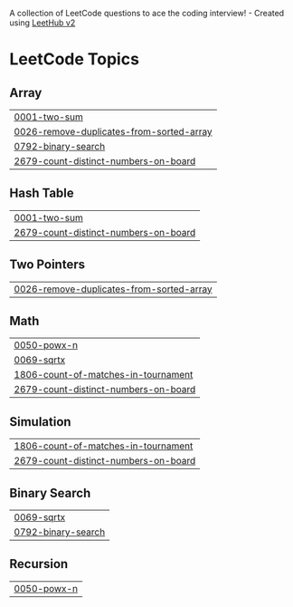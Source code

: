 A collection of LeetCode questions to ace the coding interview! - Created using [LeetHub v2](https://github.com/arunbhardwaj/LeetHub-2.0)
<!---LeetCode Topics Start-->
# LeetCode Topics
## Array
|  |
| ------- |
| [0001-two-sum](https://github.com/kiruthika0510/Leetcode-/tree/master/0001-two-sum) |
| [0026-remove-duplicates-from-sorted-array](https://github.com/kiruthika0510/Leetcode-/tree/master/0026-remove-duplicates-from-sorted-array) |
| [0792-binary-search](https://github.com/kiruthika0510/Leetcode-/tree/master/0792-binary-search) |
| [2679-count-distinct-numbers-on-board](https://github.com/kiruthika0510/Leetcode-/tree/master/2679-count-distinct-numbers-on-board) |
## Hash Table
|  |
| ------- |
| [0001-two-sum](https://github.com/kiruthika0510/Leetcode-/tree/master/0001-two-sum) |
| [2679-count-distinct-numbers-on-board](https://github.com/kiruthika0510/Leetcode-/tree/master/2679-count-distinct-numbers-on-board) |
## Two Pointers
|  |
| ------- |
| [0026-remove-duplicates-from-sorted-array](https://github.com/kiruthika0510/Leetcode-/tree/master/0026-remove-duplicates-from-sorted-array) |
## Math
|  |
| ------- |
| [0050-powx-n](https://github.com/kiruthika0510/Leetcode-/tree/master/0050-powx-n) |
| [0069-sqrtx](https://github.com/kiruthika0510/Leetcode-/tree/master/0069-sqrtx) |
| [1806-count-of-matches-in-tournament](https://github.com/kiruthika0510/Leetcode-/tree/master/1806-count-of-matches-in-tournament) |
| [2679-count-distinct-numbers-on-board](https://github.com/kiruthika0510/Leetcode-/tree/master/2679-count-distinct-numbers-on-board) |
## Simulation
|  |
| ------- |
| [1806-count-of-matches-in-tournament](https://github.com/kiruthika0510/Leetcode-/tree/master/1806-count-of-matches-in-tournament) |
| [2679-count-distinct-numbers-on-board](https://github.com/kiruthika0510/Leetcode-/tree/master/2679-count-distinct-numbers-on-board) |
## Binary Search
|  |
| ------- |
| [0069-sqrtx](https://github.com/kiruthika0510/Leetcode-/tree/master/0069-sqrtx) |
| [0792-binary-search](https://github.com/kiruthika0510/Leetcode-/tree/master/0792-binary-search) |
## Recursion
|  |
| ------- |
| [0050-powx-n](https://github.com/kiruthika0510/Leetcode-/tree/master/0050-powx-n) |
<!---LeetCode Topics End-->